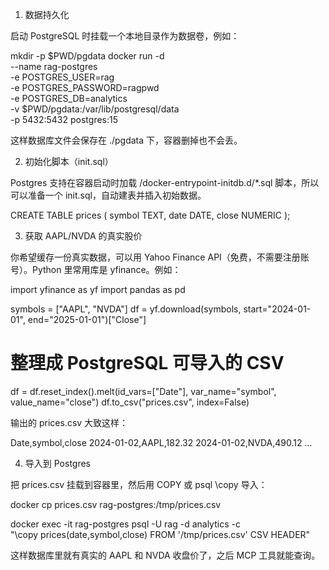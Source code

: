 1. 数据持久化

启动 PostgreSQL 时挂载一个本地目录作为数据卷，例如：

mkdir -p $PWD/pgdata
docker run -d \
  --name rag-postgres \
  -e POSTGRES_USER=rag \
  -e POSTGRES_PASSWORD=ragpwd \
  -e POSTGRES_DB=analytics \
  -v $PWD/pgdata:/var/lib/postgresql/data \
  -p 5432:5432 postgres:15


这样数据库文件会保存在 ./pgdata 下，容器删掉也不会丢。

2. 初始化脚本（init.sql）

Postgres 支持在容器启动时加载 /docker-entrypoint-initdb.d/*.sql 脚本，所以可以准备一个 init.sql，自动建表并插入初始数据。

CREATE TABLE prices (
  symbol TEXT,
  date DATE,
  close NUMERIC
);

3. 获取 AAPL/NVDA 的真实股价

你希望缓存一份真实数据，可以用 Yahoo Finance API（免费，不需要注册账号）。Python 里常用库是 yfinance。例如：

import yfinance as yf
import pandas as pd

symbols = ["AAPL", "NVDA"]
df = yf.download(symbols, start="2024-01-01", end="2025-01-01")["Close"]

# 整理成 PostgreSQL 可导入的 CSV
df = df.reset_index().melt(id_vars=["Date"], var_name="symbol", value_name="close")
df.to_csv("prices.csv", index=False)


输出的 prices.csv 大致这样：

Date,symbol,close
2024-01-02,AAPL,182.32
2024-01-02,NVDA,490.12
...

4. 导入到 Postgres

把 prices.csv 挂载到容器里，然后用 COPY 或 psql \copy 导入：

docker cp prices.csv rag-postgres:/tmp/prices.csv

docker exec -it rag-postgres psql -U rag -d analytics -c \
  "\\copy prices(date,symbol,close) FROM '/tmp/prices.csv' CSV HEADER"


这样数据库里就有真实的 AAPL 和 NVDA 收盘价了，之后 MCP 工具就能查询。